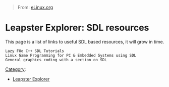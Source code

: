> From: [eLinux.org](http://eLinux.org/Leapster_Explorer:_SDL_resources "http://eLinux.org/Leapster_Explorer:_SDL_resources")


# Leapster Explorer: SDL resources



This page is a list of links to useful SDL based resources, it will grow
in time.



    Lazy FOo C++ SDL Tutorials
    Linux Game Programming for PC & Embedded Systems using SDL
    General graphics coding with a section on SDL


[Category](http://eLinux.org/Special:Categories "Special:Categories"):

-   [Leapster
    Explorer](http://eLinux.org/Category:Leapster_Explorer "Category:Leapster Explorer")

